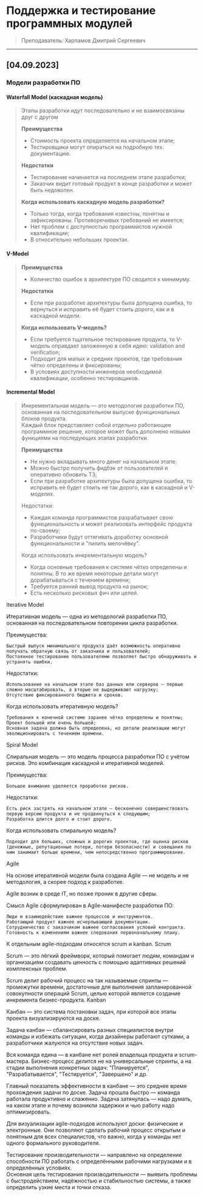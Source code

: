 # Поддержка и тестирование программных модулей

> Преподаватель: Харламов Дмитрий Сергеевич

___

## [04.09.2023]

### Модели разработки ПО

#### Waterfall Model (каскадная модель)

> Этапы разработки идут последовательно и не взаимосвязаны друг с другом
>
>
> **Преимущества**
>
> - Стоимость проекта определяется на начальном этапе;  
> - Тестировщики могут опираться на подробную тех. документацию.
>
>
> **Недостатки**
>
> - Тестирование начинается на последнем этапе разработки;  
> - Заказчик видит готовый продукт в конце разработки и может быть недоволен.
>
>
> **Когда использовать каскадную модель разработки?**
>
> - Только тогда, когда требования известны, понятны и зафиксированы. Противоречивых требований не имеется;  
> - Нет проблем с доступностью программистов нужной квалификации;  
> - В относительно небольших проектах.

#### V-Model

> **Преимущества**
>
> - Количество ошибок в архитектуре ПО сводится к минимуму.
>
>
> **Недостатки**
>
> - Если при разработке архитектуры была допущена ошибка, то вернуться и исправить её будет стоить дорого, как и в каскадной модели.
>
>
> **Когда использовать V-модель?**
>
> - Если требуется тщательное тестирование продукта, то V-модель оправдает заложенную в себя идею: validation and verification;  
> - Подходит для малых и средних проектов, где требования чётко определены и фиксированы;  
> - В условиях доступности инженеров необходимой квалификации, особенно тестировщиков.

#### Incremental Model

> Инкрементальная модель — это методология разработки ПО, основанная на последовательном выпуске функциональных блоков продукта.  
> Каждый блок представляет собой отдельно работающее программное решение, которое может быть дополнено новыми функциями на последующих этапах разработки.
>
>
> **Преимущества**
>
> - Не нужно вкладывать много денег на начальном этапе;  
> - Можно быстро получить фидбэк от пользователей и оперативно обновить ТЗ;  
> - Если при разработке архитектуры была допущена ошибка, то исправить её будет стоить не так дорого, как в каскадной и V- моделях.
>
>
> Недостатки:
>
> - Каждая команда программистов разрабатывает свою функциональность и может реализовать интерфейс продукта по-своему;  
> - Разработчики будут оттягивать доработку основной функциональности и "пилить мелочёвку".
>
>
> Когда использовать инкрементальную модель?
>
> - Когда основные требования к системе чётко определены и понятны. В то же время некоторые детали могут дорабатываться с течением времени;  
> - Требуется ранний вывод продукта на рынок;  
> - Есть несколько рисковых фич или целей.

Iterative Model

Итеративная модель — одна из методологий разработки ПО, основанная на последовательном повторении цикла разработки.

Преимущества:

    Быстрый выпуск минимального продукта даёт возможность оперативно получать обратную связь от заказчика и пользователей;
    Постоянное тестирование пользователями позволяет быстро обнаруживать и устранять ошибки.

Недостатки:

    Использование на начальном этапе баз данных или серверов — первые сложно масштабировать, а вторые не выдерживают нагрузку;
    Отсутствие фиксированного бюджета и сроков.

Когда использовать итеративную модель?

    Требования к конечной системе заранее чётко определены и понятны;
    Проект большой или очень большой;
    Основная задача должна быть определена, но детали реализации могут эволюционировать с течением времени.

Spiral Model

Спиральная модель — это модель процесса разработки ПО с учётом рисков. Это комбинация каскадной и итеративной моделей.

Преимущества:

    Большое внимание уделяется проработке рисков.

Недостатки:

    Есть риск застрять на начальном этапе — бесконечно совершенствовать первую версию продукта и не продвинуться к следующим;
    Разработка длится долго и стоит дорого.

Когда использовать спиральную модель?

    Подходит для больших, сложных и дорогих проектов, где оценка рисков (денежные, репутационные потери, потери безопасности) и совещания по ним занимает больше времени, чем непосредственно программирование.

Agile

На основе итеративной модели была создана Agile — не модель и не методология, а скорее подход к разработке.

Agile возник в среде IT, но позже проник в другие сферы.

Смысл Agile сформулирован в Agile-манифесте разработки ПО:

    Люди и взаимодействие важнее процессов и инструментов.
    Работающий продукт важнее исчерпывающей документации.
    Сотрудничество с заказчиком важнее согласования условий контракта.
    Готовность к изменениям важнее следования первоначальному плану.

К отдельным agile-подходам относятся scrum и kanban.
Scrum

Scrum — это лёгкий фреймворк, который помогает людям, командам и организациям создавать ценность с помощью адаптивных решений комплексных проблем.

Scrum делит рабочий процесс на так называемые спринты — промежутки времени, достаточные для выполнения запланированной совокупности операций Scrum, целью которой является создание инкремента бизнес-продукта.
Kanban

Канбан — это система постановки задач, при которой все этапы проекта визуализируются на доске.

Задача канбан — сбалансировать разных специалистов внутри команды и избежать ситуации, когда дизайнеры работают сутками, а разработчики жалуются на отсутствие новых задач.

Вся команда едина — в канбане нет ролей владельца продукта и scrum-мастера. Бизнес-процесс делится не на универсальные спринты, а на стадии выполнения конкретных задач: "Планируется", "Разрабатывается", "Тестируется", "Завершено" и др.

Главный показатель эффективности в канбане — это среднее время прохождения задачи по доске. Задача прошла быстро — команда работала продуктивно и слаженно. Задача затянулась — надо думать, на каком этапе и почему возникли задержки и чью работу надо оптимизировать.

Для визуализации agile-подходов используют доски: физические и электронные. Они позволяют сделать рабочий процесс открытым и понятным для всех специалистов, что важно, когда у команды нет одного формального руководителя.

Тестирование производительности — направлено на определение способности ПО работать с определёнными рабочими нагрузками и в определённых условиях.  
Основная цель тестирования производительности — выявить проблемы с быстродействием, надёжностью и стабильностью системы, а также определить узкие места и точки отказа.
